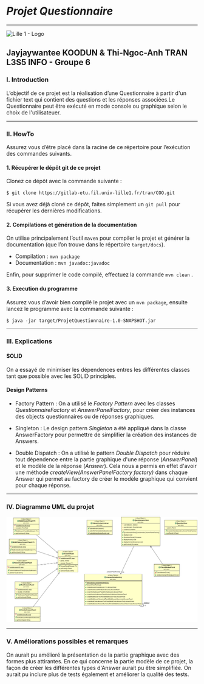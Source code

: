 # *Projet Questionnaire*
---
![Lille 1 - Logo](http://www.univ-lille1.fr/digitalAssets/38/38040_logo-trans.png)

**Jayjaywantee KOODUN**  & **Thi-Ngoc-Anh TRAN**
**L3S5 INFO - Groupe 6**
---

### I. Introduction

L’objectif de ce projet est la réalisation d’une Questionnaire à partir d'un fichier text qui contient des questions et les réponses associées.Le Questionnaire peut être exécuté en mode console ou graphique selon le choix de l'utilisateuer.

---
### II. HowTo

Assurez vous d’être placé dans la racine de ce répertoire pour l’exécution des commandes suivants.

#### 1. __Récupérer le dépôt git de ce projet__

Clonez ce dépôt avec la commande suivante :
```
$ git clone https://gitlab-etu.fil.univ-lille1.fr/tran/COO.git
```

Si vous avez déjà cloné ce dépôt, faites simplement un `git pull` pour récupérer les dernières modifications.


#### 2. __Compilations et génération de la documentation__

On utilise principalement l’outil `maven` pour compiler le projet et  générer la documentation (que l’on trouve dans le répertoire `target/docs`).

* Compilation : `mvn package`
* Documentation : `mvn javadoc:javadoc`

Enfin, pour supprimer le code compilé, effectuez la commande `mvn clean` .


#### 3. __Execution du programme__

Assurez vous d’avoir bien compilé le projet avec un `mvn package`, ensuite lancez le programme avec la commande suivante :
```
$ java -jar target/ProjetQuestionnaire-1.0-SNAPSHOT.jar

```

---
### III. Explications

#### __SOLID__
On a essayé de minimiser les dépendences entres les différentes classes tant que possible avec les SOLID principles.

####  __Design Patterns__

- Factory Pattern :
On a utilisé le *Factory Pattern* avec les classes *QuestionnaireFactory* et *AnswerPanelFactory*, pour créer des instances des objects questionnaires ou de réponses graphiques.

- Singleton :
Le design pattern *Singleton* a été appliqué dans la classe AnswerFactory pour permettre de simplifier la création des instances de Answers.

- Double Dispatch :
On a utilisé le pattern *Double Dispatch* pour réduire tout dépendence entre la partie graphique d'une réponse (*AnswerPanel*) et le modèle de la réponse (*Answer*). Cela nous a permis en effet d'avoir une méthode *createView(AnswerPanelFactory factory)* dans chaque Answer qui permet au factory de créer le modèle graphique qui convient pour chaque réponse.

---
### IV. Diagramme UML du projet

![Alt text](QuestionnaireUML.png?raw=true "UML Project Questionnaire")

---
### V.  Améliorations possibles et remarques

On aurait pu amélioré la présentation de la partie graphique avec des formes plus attirantes. En ce qui concerne la partie modèle de ce projet, la façon de créer les différentes types d'Answer aurait pu être simplifiée.
On aurait pu inclure plus de tests également et améliorer la qualité des tests.



